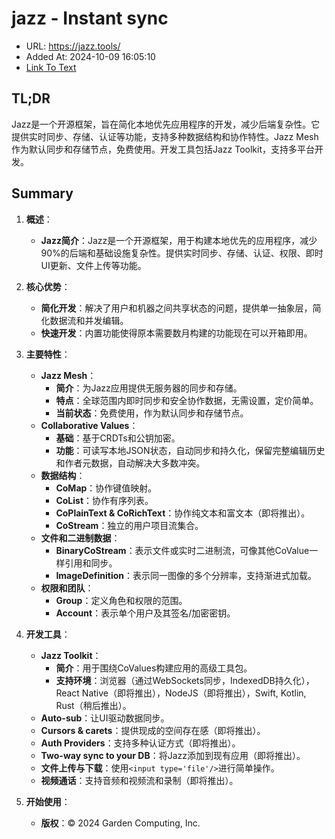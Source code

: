 # jazz - Instant sync
- URL: https://jazz.tools/
- Added At: 2024-10-09 16:05:10
- [Link To Text](2024-10-09-jazz---instant-sync_raw.md)

## TL;DR
Jazz是一个开源框架，旨在简化本地优先应用程序的开发，减少后端复杂性。它提供实时同步、存储、认证等功能，支持多种数据结构和协作特性。Jazz Mesh作为默认同步和存储节点，免费使用。开发工具包括Jazz Toolkit，支持多平台开发。

## Summary
1. **概述**：
   - **Jazz简介**：Jazz是一个开源框架，用于构建本地优先的应用程序，减少90%的后端和基础设施复杂性。提供实时同步、存储、认证、权限、即时UI更新、文件上传等功能。

2. **核心优势**：
   - **简化开发**：解决了用户和机器之间共享状态的问题，提供单一抽象层，简化数据流和并发编辑。
   - **快速开发**：内置功能使得原本需要数月构建的功能现在可以开箱即用。

3. **主要特性**：
   - **Jazz Mesh**：
     - **简介**：为Jazz应用提供无服务器的同步和存储。
     - **特点**：全球范围内即时同步和安全协作数据，无需设置，定价简单。
     - **当前状态**：免费使用，作为默认同步和存储节点。
   - **Collaborative Values**：
     - **基础**：基于CRDTs和公钥加密。
     - **功能**：可读写本地JSON状态，自动同步和持久化，保留完整编辑历史和作者元数据，自动解决大多数冲突。
   - **数据结构**：
     - **CoMap**：协作键值映射。
     - **CoList**：协作有序列表。
     - **CoPlainText & CoRichText**：协作纯文本和富文本（即将推出）。
     - **CoStream**：独立的用户项目流集合。
   - **文件和二进制数据**：
     - **BinaryCoStream**：表示文件或实时二进制流，可像其他CoValue一样引用和同步。
     - **ImageDefinition**：表示同一图像的多个分辨率，支持渐进式加载。
   - **权限和团队**：
     - **Group**：定义角色和权限的范围。
     - **Account**：表示单个用户及其签名/加密密钥。

4. **开发工具**：
   - **Jazz Toolkit**：
     - **简介**：用于围绕CoValues构建应用的高级工具包。
     - **支持环境**：浏览器（通过WebSockets同步，IndexedDB持久化），React Native（即将推出），NodeJS（即将推出），Swift, Kotlin, Rust（稍后推出）。
   - **Auto-sub**：让UI驱动数据同步。
   - **Cursors & carets**：提供现成的空间存在感（即将推出）。
   - **Auth Providers**：支持多种认证方式（即将推出）。
   - **Two-way sync to your DB**：将Jazz添加到现有应用（即将推出）。
   - **文件上传与下载**：使用`<input type='file'/>`进行简单操作。
   - **视频通话**：支持音频和视频流和录制（即将推出）。

5. **开始使用**：
   - **版权**：© 2024 Garden Computing, Inc.
